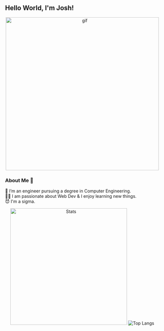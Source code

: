## Hello World, I'm Josh! <a href="https://www.linkedin.com/in/joshua-xue/"><img width="16px" src="https://cdn.simpleicons.org/linkedin"  /></a>


<div align="center">
    <img src="./images/sigma_lone_wolf.gif" alt="gif" width="500px">
</div>

<!--
**rulbirt/rulbirt** is a ✨ _special_ ✨ repository because its `README.md` (this file) appears on your GitHub profile.

Here are some ideas to get you started:

- 🔭 I’m currently working on ...
- 🌱 I’m currently learning ...
- 👯 I’m looking to collaborate on ...
- 🤔 I’m looking for help with ...
- 💬 Ask me about ...
- 📫 How to reach me: ...
- 😄 Pronouns: ...
- ⚡ Fun fact: ...
-->

### About Me 🚀
🌱 I’m an engineer pursuing a degree in Computer Engineering. <br/>
👨‍💻 I am passionate about Web Dev & I enjoy learning new things. <br/>
😈 I'm a sigma. <br/>

<p align="center">
    <img src="https://github-readme-stats.vercel.app/api?username=rulbirt" alt="Stats" width="381px">
    <img src="https://github-readme-stats.vercel.app/api/top-langs/?username=pakmangames&layout=compact" alt="Top Langs">
<p>